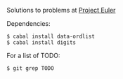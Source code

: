 Solutions to problems at [Project Euler](http://projecteuler.net/problems)

Dependencies:
    
    $ cabal install data-ordlist
    $ cabal install digits

For a list of TODO:

    $ git grep TODO